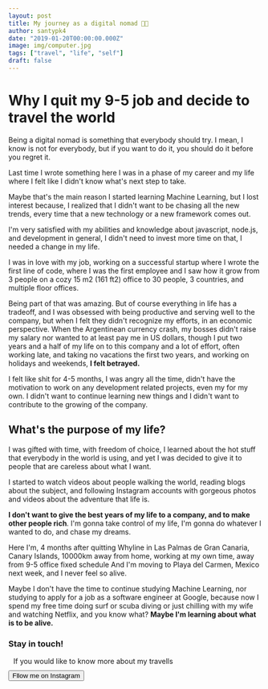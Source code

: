 ```yaml
---
layout: post
title: My journey as a digital nomad 👨‍💻 
author: santypk4
date: "2019-01-20T00:00:00.000Z"
image: img/computer.jpg
tags: ["travel", "life", "self"]
draft: false
---
```

  # Why I quit my 9-5 job and decide to travel the world <!-- end -->

  Being a digital nomad is something that everybody should try. I mean, I know is not for everybody, but if you want to do it, you should do it before you regret it.
 
 
  Last time I wrote something here I was in a phase of my career and my life where I felt like I didn't know what's next step to take. 
  
  
  Maybe that's the main reason I started learning Machine Learning, but I lost interest because, I realized that I didn't want to be chasing all the new trends, every time that a new technology or a new framework comes out.
  
  
  I'm very satisfied with my abilities and knowledge about javascript, node.js, and development in general, I didn't need to invest more time on that, I needed a change in my life.
  
  
  I was in love with my job, working on a successful startup where I wrote the first line of code, where I was the first employee and I saw how it grow from 3 people on a cozy 15 m2 (161 ft2) office to 30 people, 3 countries, and multiple floor offices. 
  
  Being part of that was amazing. But of course everything in life has a tradeoff, and I was obsessed with being productive and serving well to the company, but when I felt they didn't recognize my efforts, in an economic perspective. When the Argentinean currency crash, my bosses didn't raise my salary nor wanted to at least pay me in US dollars, though I put two years and a half of my life on to this company and a lot of effort, often working late, and taking no vacations the first two years, and working on holidays and weekends, <b> I felt betrayed. </b>
  
  
 I felt like shit for 4-5 months, I was angry all the time, didn't have the motivation to work on any development related projects, even my for my own. I didn't want to continue learning new things and I didn't want to contribute to the growing of the company.
  
 ## What's the purpose of my life?
 
 
  I was gifted with time, with freedom of choice, I learned about the hot stuff that everybody in the world is using, and yet I was decided to give it to people that are careless about what I want.
 
  
  I started to watch videos about people walking the world, reading blogs about the subject, and following Instagram accounts with gorgeous photos and videos about the adventure that life is.
 
  
  <b>I don't want to give the best years of my life to a company, and to make other people rich</b>. I'm gonna take control of my life, I'm gonna do whatever I wanted to do, and chase my dreams.
 

 
  Here I'm, 4 months after quitting Whyline in Las Palmas de Gran Canaria, Canary Islands, 10000km away from home, working at my own time, away from 9-5 office fixed schedule And I'm moving to Playa del Carmen, Mexico next week, and I never feel so alive.
 

  
  Maybe I don't have the time to continue studying Machine Learning, nor studying to apply for a job as a software engineer at Google, because now I spend my free time doing surf or scuba diving or just chilling with my wife and watching Netflix, and you know what? <b> Maybe I'm learning about what is to be alive. </b>
 

  <div class="col-sm-12 text-center"> 
    <div class="alert alert-info" role="alert">
      <h3 class="alert-heading"> Stay in touch! </h3>
      <p style="margin: 10px" > If you would like to know more about my travells </p>
      <a href="https://www.instagram.com/santypk4">
        <button type="button" class="btn btn-block btn-success btn-lg"> Fllow me on Instagram </button> 
      </a>
    </div>
  </div>